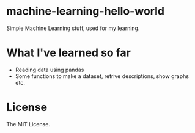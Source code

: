 # machine-learning-hello-world
Simple Machine Learning stuff, used for my learning.
# What I've learned so far
- Reading data using pandas
- Some functions to make a dataset, retrive descriptions, show graphs etc.
# License
The MIT License.
